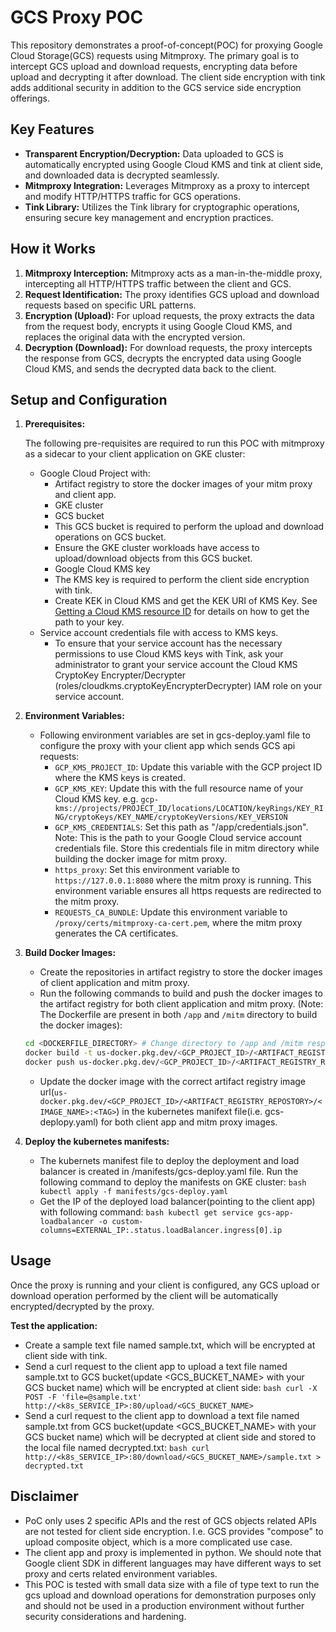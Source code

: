 # GCS Proxy POC

This repository demonstrates a proof-of-concept(POC) for proxying Google Cloud
Storage(GCS) requests using Mitmproxy. The primary goal is to intercept GCS
upload and download requests, encrypting data before upload and decrypting it
after download. The client side encryption with tink adds additional security in
addition to the GCS service side encryption offerings.

## Key Features

-   **Transparent Encryption/Decryption:** Data uploaded to GCS is automatically
    encrypted using Google Cloud KMS and tink at client side, and downloaded
    data is decrypted seamlessly.
-   **Mitmproxy Integration:** Leverages Mitmproxy as a proxy to intercept and
    modify HTTP/HTTPS traffic for GCS operations.
-   **Tink Library:** Utilizes the Tink library for cryptographic operations,
    ensuring secure key management and encryption practices.

## How it Works

1.  **Mitmproxy Interception:** Mitmproxy acts as a man-in-the-middle proxy,
    intercepting all HTTP/HTTPS traffic between the client and GCS.
1.  **Request Identification:** The proxy identifies GCS upload and download
    requests based on specific URL patterns.
1.  **Encryption (Upload):** For upload requests, the proxy extracts the data
    from the request body, encrypts it using Google Cloud KMS, and replaces the
    original data with the encrypted version.
1.  **Decryption (Download):** For download requests, the proxy intercepts the
    response from GCS, decrypts the encrypted data using Google Cloud KMS, and
    sends the decrypted data back to the client.

## Setup and Configuration

1.  **Prerequisites:**

    The following pre-requisites are required to run this POC with mitmproxy as
    a sidecar to your client application on GKE cluster:

    -   Google Cloud Project with:
        -   Artifact registry to store the docker images of your mitm proxy and
            client app.
        -   GKE cluster
        -   GCS bucket
        -   This GCS bucket is required to perform the upload and download
            operations on GCS bucket.
        -   Ensure the GKE cluster workloads have access to upload/download
            objects from this GCS bucket.
        -   Google Cloud KMS key
        -   The KMS key is required to perform the client side encryption with
            tink.
        -   Create KEK in Cloud KMS and get the KEK URI of KMS Key. See
            [Getting a Cloud KMS resource ID](https://cloud.google.com/kms/docs/getting-resource-ids)
            for details on how to get the path to your key.
    -   Service account credentials file with access to KMS keys.
        -   To ensure that your service account has the necessary permissions to
            use Cloud KMS keys with Tink, ask your administrator to grant your
            service account the Cloud KMS CryptoKey Encrypter/Decrypter
            (roles/cloudkms.cryptoKeyEncrypterDecrypter) IAM role on your
            service account.

1.  **Environment Variables:**

    -   Following environment variables are set in gcs-deploy.yaml file to
        configure the proxy with your client app which sends GCS api requests:
        -   `GCP_KMS_PROJECT_ID`: Update this variable with the GCP project ID
            where the KMS keys is created.
        -   `GCP_KMS_KEY`: Update this with the full resource name of your Cloud
            KMS key. e.g.
            `gcp-kms://projects/PROJECT_ID/locations/LOCATION/keyRings/KEY_RING/cryptoKeys/KEY_NAME/cryptoKeyVersions/KEY_VERSION`
        -   `GCP_KMS_CREDENTIALS`: Set this path as "/app/credentials.json".
            Note: This is the path to your Google Cloud service account
            credentials file. Store this credentials file in mitm directory
            while building the docker image for mitm proxy.
        -   `https_proxy`: Set this environment variable to
            `https://127.0.0.1:8080` where the mitm proxy is running. This
            environment variable ensures all https requests are redirected to
            the mitm proxy.
        -   `REQUESTS_CA_BUNDLE`: Update this environment variable to
            `/proxy/certs/mitmproxy-ca-cert.pem`, where the mitm proxy generates
            the CA certificates.

1.  **Build Docker Images:**

    -   Create the repositories in artifact registry to store the docker images
        of client application and mitm proxy.
    -   Run the following commands to build and push the docker images to the
        artifact registry for both client application and mitm proxy. (Note: The
        Dockerfile are present in both `/app` and `/mitm` directory to build the
        docker images):

    ```bash
    cd <DOCKERFILE_DIRECTORY> # Change directory to /app and /mitm respectively for building the images
    docker build -t us-docker.pkg.dev/<GCP_PROJECT_ID>/<ARTIFACT_REGISTRY_REPOSTORY>/<IMAGE_NAME>:<TAG> .
    docker push us-docker.pkg.dev/<GCP_PROJECT_ID>/<ARTIFACT_REGISTRY_REPOSTORY>/<IMAGE_NAME>:<TAG>

    ```

    -   Update the docker image with the correct artifact registry image
        url(`us-docker.pkg.dev/<GCP_PROJECT_ID>/<ARTIFACT_REGISTRY_REPOSTORY>/<IMAGE_NAME>:<TAG>`)
        in the kubernetes manifext file(i.e. gcs-deplopy.yaml) for both client
        app and mitm proxy images.

1.  **Deploy the kubernetes manifests:**

    -   The kubernets manifest file to deploy the deployment and load balancer
        is created in /manifests/gcs-deploy.yaml file. Run the following command
        to deploy the manifests on GKE cluster: `bash kubectl apply -f
        manifests/gcs-deploy.yaml`
    -   Get the IP of the deployed load balancer(pointing to the client app)
        with following command: `bash kubectl get service gcs-app-loadbalancer
        -o custom-columns=EXTERNAL_IP:.status.loadBalancer.ingress[0].ip`

## Usage

Once the proxy is running and your client is configured, any GCS upload or
download operation performed by the client will be automatically
encrypted/decrypted by the proxy.

**Test the application:**

-   Create a sample text file named sample.txt, which will be encrypted at
    client side with tink.
-   Send a curl request to the client app to upload a text file named sample.txt
    to GCS bucket(update \<GCS\_BUCKET\_NAME> with your GCS bucket name) which
    will be encrypted at client side: `bash curl -X POST -F 'file=@sample.txt'
    http://<k8s_SERVICE_IP>:80/upload/<GCS_BUCKET_NAME>`
-   Send a curl request to the client app to download a text file named
    sample.txt from GCS bucket(update \<GCS\_BUCKET\_NAME> with your GCS bucket
    name) which will be decrypted at client side and stored to the local file
    named decrypted.txt: `bash curl
    http://<k8s_SERVICE_IP>:80/download/<GCS_BUCKET_NAME>/sample.txt >
    decrypted.txt`

## Disclaimer

-   PoC only uses 2 specific APIs and the rest of GCS objects related APIs are
    not tested for client side encryption. I.e. GCS provides "compose" to upload
    composite object, which is a more complicated use case.
-   The client app and proxy is implemented in python. We should note that
    Google client SDK in different languages may have different ways to set
    proxy and certs related environment variables.
-   This POC is tested with small data size with a file of type text to run the
    gcs upload and download operations for demonstration purposes only and
    should not be used in a production environment without further security
    considerations and hardening.
